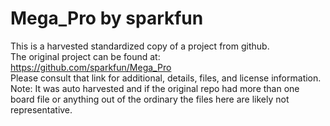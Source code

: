 
# Mega_Pro by sparkfun  
This is a harvested standardized copy of a project from github.  
The original project can be found at:  
https://github.com/sparkfun/Mega_Pro  
Please consult that link for additional, details, files, and license information.  
Note: It was auto harvested and if the original repo had more than one board file or anything out of the ordinary the files here are likely not representative.  
    